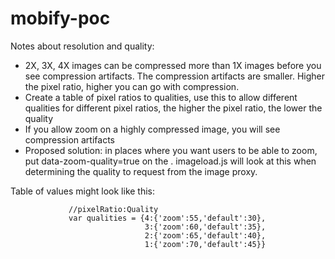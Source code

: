 # mobify-poc

Notes about resolution and quality:

* 2X, 3X, 4X images can be compressed more than 1X images before you see compression artifacts. The compression artifacts are smaller. Higher the pixel ratio, higher you can go with compression.
* Create a table of pixel ratios to qualities, use this to allow different qualities for different pixel ratios, the higher the pixel ratio, the lower the quality
* If you allow zoom on a highly compressed image, you will see compression artifacts
* Proposed solution: in places where you want users to be able to zoom, put data-zoom-quality=true on the <img>. imageload.js will look at this when determining the quality to request from the image proxy.

Table of values might look like this:

                 //pixelRatio:Quality
                 var qualities = {4:{'zoom':55,'default':30},
                                  3:{'zoom':60,'default':35},
                                  2:{'zoom':65,'default':40},
                                  1:{'zoom':70,'default':45}}

